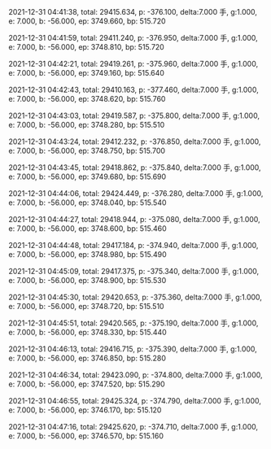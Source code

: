 2021-12-31 04:41:38, total: 29415.634, p: -376.100, delta:7.000 手, g:1.000, e: 7.000, b: -56.000, ep: 3749.660, bp: 515.720

2021-12-31 04:41:59, total: 29411.240, p: -376.950, delta:7.000 手, g:1.000, e: 7.000, b: -56.000, ep: 3748.810, bp: 515.720

2021-12-31 04:42:21, total: 29419.261, p: -375.960, delta:7.000 手, g:1.000, e: 7.000, b: -56.000, ep: 3749.160, bp: 515.640

2021-12-31 04:42:43, total: 29410.163, p: -377.460, delta:7.000 手, g:1.000, e: 7.000, b: -56.000, ep: 3748.620, bp: 515.760

2021-12-31 04:43:03, total: 29419.587, p: -375.800, delta:7.000 手, g:1.000, e: 7.000, b: -56.000, ep: 3748.280, bp: 515.510

2021-12-31 04:43:24, total: 29412.232, p: -376.850, delta:7.000 手, g:1.000, e: 7.000, b: -56.000, ep: 3748.750, bp: 515.700

2021-12-31 04:43:45, total: 29418.862, p: -375.840, delta:7.000 手, g:1.000, e: 7.000, b: -56.000, ep: 3749.680, bp: 515.690

2021-12-31 04:44:06, total: 29424.449, p: -376.280, delta:7.000 手, g:1.000, e: 7.000, b: -56.000, ep: 3748.040, bp: 515.540

2021-12-31 04:44:27, total: 29418.944, p: -375.080, delta:7.000 手, g:1.000, e: 7.000, b: -56.000, ep: 3748.600, bp: 515.460

2021-12-31 04:44:48, total: 29417.184, p: -374.940, delta:7.000 手, g:1.000, e: 7.000, b: -56.000, ep: 3748.980, bp: 515.490

2021-12-31 04:45:09, total: 29417.375, p: -375.340, delta:7.000 手, g:1.000, e: 7.000, b: -56.000, ep: 3748.900, bp: 515.530

2021-12-31 04:45:30, total: 29420.653, p: -375.360, delta:7.000 手, g:1.000, e: 7.000, b: -56.000, ep: 3748.720, bp: 515.510

2021-12-31 04:45:51, total: 29420.565, p: -375.190, delta:7.000 手, g:1.000, e: 7.000, b: -56.000, ep: 3748.330, bp: 515.440

2021-12-31 04:46:13, total: 29416.715, p: -375.390, delta:7.000 手, g:1.000, e: 7.000, b: -56.000, ep: 3746.850, bp: 515.280

2021-12-31 04:46:34, total: 29423.090, p: -374.800, delta:7.000 手, g:1.000, e: 7.000, b: -56.000, ep: 3747.520, bp: 515.290

2021-12-31 04:46:55, total: 29425.324, p: -374.790, delta:7.000 手, g:1.000, e: 7.000, b: -56.000, ep: 3746.170, bp: 515.120

2021-12-31 04:47:16, total: 29425.620, p: -374.710, delta:7.000 手, g:1.000, e: 7.000, b: -56.000, ep: 3746.570, bp: 515.160